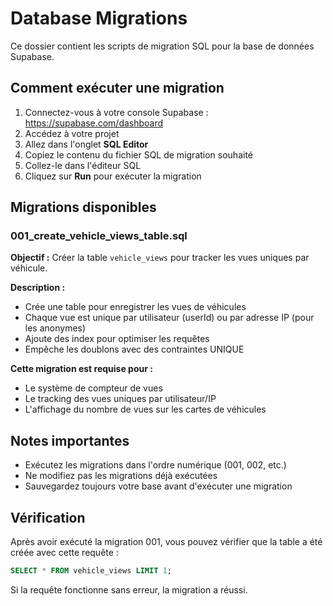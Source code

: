 # Database Migrations

Ce dossier contient les scripts de migration SQL pour la base de données Supabase.

## Comment exécuter une migration

1. Connectez-vous à votre console Supabase : https://supabase.com/dashboard
2. Accédez à votre projet
3. Allez dans l'onglet **SQL Editor**
4. Copiez le contenu du fichier SQL de migration souhaité
5. Collez-le dans l'éditeur SQL
6. Cliquez sur **Run** pour exécuter la migration

## Migrations disponibles

### 001_create_vehicle_views_table.sql

**Objectif :** Créer la table `vehicle_views` pour tracker les vues uniques par véhicule.

**Description :**
- Crée une table pour enregistrer les vues de véhicules
- Chaque vue est unique par utilisateur (userId) ou par adresse IP (pour les anonymes)
- Ajoute des index pour optimiser les requêtes
- Empêche les doublons avec des contraintes UNIQUE

**Cette migration est requise pour :**
- Le système de compteur de vues
- Le tracking des vues uniques par utilisateur/IP
- L'affichage du nombre de vues sur les cartes de véhicules

## Notes importantes

- Exécutez les migrations dans l'ordre numérique (001, 002, etc.)
- Ne modifiez pas les migrations déjà exécutées
- Sauvegardez toujours votre base avant d'exécuter une migration

## Vérification

Après avoir exécuté la migration 001, vous pouvez vérifier que la table a été créée avec cette requête :

```sql
SELECT * FROM vehicle_views LIMIT 1;
```

Si la requête fonctionne sans erreur, la migration a réussi.
